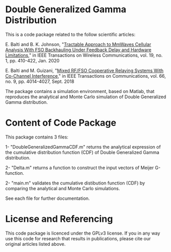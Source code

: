 # Double Generalized Gamma Distribution
This is a code package related to the follow scientific articles: 

E. Balti and B. K. Johnson, "[Tractable Approach to MmWaves Cellular Analysis With FSO Backhauling Under Feedback Delay and Hardware Limitations](https://ieeexplore.ieee.org/document/8879690)," in IEEE Transactions on Wireless Communications, vol. 19, no. 1, pp. 410-422, Jan. 2020

E. Balti and M. Guizani, "[Mixed RF/FSO Cooperative Relaying Systems With Co-Channel Interference](https://ieeexplore.ieee.org/document/8323414)," in IEEE Transactions on Communications, vol. 66, no. 9, pp. 4014-4027, Sept. 2018

The package contains a simulation environment, based on Matlab, that reproduces the analytical and Monte Carlo simulation of Double Generalized Gamma distribution.

# Content of Code Package
This package contains 3 files:

1- "DoubleGeneralizedGammaCDF.m" returns the analytical expression of the cumulative distribution function (CDF) of Double Generalized Gamma distribution.

2- "Delta.m" returns a function to construct the input vectors of Meijer G-function. 

2- "main.m" validates the cumulative distibution function (CDF) by comparing the analytical and Monte Carlo simulations.

See each file for further documentation.

# License and Referencing

This code package is licenced under the GPLv3 license. If you in any way use this code for research that results in publications, please cite our original articles listed above.
